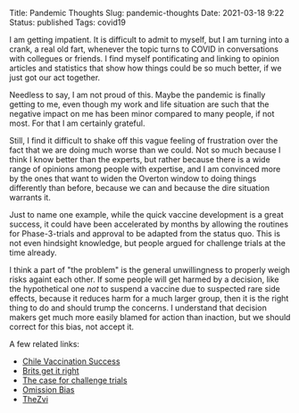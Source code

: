 Title: Pandemic Thoughts
Slug: pandemic-thoughts
Date: 2021-03-18 9:22
Status: published
Tags: covid19

I am getting impatient. It is difficult to admit to myself, but I am turning
into a crank, a real old fart, whenever the topic turns to COVID in
conversations with collegues or friends. I find myself pontificating and
linking to opinion articles and statistics that show how things could be so much
better, if we just got our act together.

Needless to say, I am not proud of this. Maybe the pandemic is finally getting
to me, even though my work and life situation are such that the negative impact
on me has been minor compared to many people, if not most. For that I am
certainly grateful.

Still, I find it difficult to shake off this vague feeling of frustration over
the fact that we are doing much worse than we could.  Not so much because I
think I know better than the experts, but rather because there is a wide
range of opinions among people with expertise, and I am convinced more by the
ones that want to widen the Overton window to doing things differently than
before, because we can and because the dire situation warrants it.

Just to name one example, while the quick vaccine development is a great success, it
could have been accelerated by months by allowing the routines for
Phase-3-trials and approval to be adapted from the status quo. This is not even
hindsight knowledge, but people argued for challenge trials at the time already.

I think a part of "the problem" is the general unwillingness to properly weigh risks
againt each other.  If some people will get harmed by a decision, like the hypothetical one
*not* to suspend a vaccine due to suspected rare side effects, because it
reduces harm for a much larger group, then it is the right thing to do and
should trump the concerns.  I understand that decision makers get much more easily
blamed for action than inaction, but we should correct for this bias, not accept it.


A few related links:

* [Chile Vaccination Success](https://www.washingtonpost.com/world/2021/03/17/chile-vaccination-success/)
* [Brits get it right](https://marginalrevolution.com/marginalrevolution/2021/03/british-vaccine-efficiency.html)
* [The case for challenge trials](https://www.ama-assn.org/delivering-care/ethics/top-ethicist-makes-case-covid-19-vaccine-challenge-trials)
* [Omission Bias](https://en.wikipedia.org/wiki/Omission_bias)
* [TheZvi](https://thezvi.wordpress.com/)
